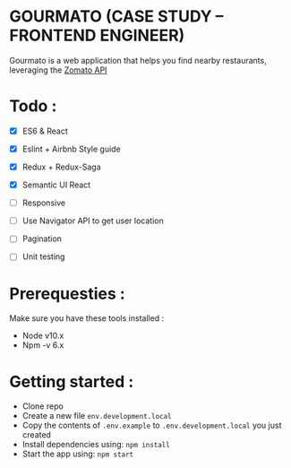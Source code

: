 # GOURMATO (CASE STUDY – FRONTEND ENGINEER)
Gourmato is a web application that helps you find nearby restaurants, leveraging the [Zomato API](https://developers.zomato.com/documentation)

# Todo :
  - [x] ES6 & React
  - [x] Eslint + Airbnb Style guide
  - [x] Redux + Redux-Saga
  - [x] Semantic UI React
  - [ ] Responsive
  - [ ] Use Navigator API to get user location
  - [ ] Pagination
  - [ ] Unit testing


# Prerequesties :
Make sure you have these tools installed :
  - Node v10.x
  - Npm -v 6.x

# Getting started :
  - Clone repo
  - Create a new file `env.development.local`
  - Copy the contents of `.env.example` to `.env.development.local` you just created
  - Install dependencies using: `npm install`
  - Start the app using: `npm start`
